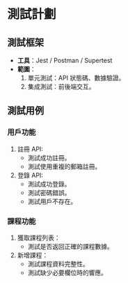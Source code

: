 # 測試計劃

## 測試框架
- **工具**：Jest / Postman / Supertest
- **範圍**：
  1. 單元測試：API 狀態碼、數據驗證。
  2. 集成測試：前後端交互。

## 測試用例
### 用戶功能
1. 註冊 API:
   - 測試成功註冊。
   - 測試使用重複的郵箱註冊。
2. 登錄 API:
   - 測試成功登錄。
   - 測試密碼錯誤。
   - 測試用戶不存在。

### 課程功能
1. 獲取課程列表：
   - 測試是否返回正確的課程數據。
2. 新增課程：
   - 測試課程資料完整性。
   - 測試缺少必要欄位時的響應。
